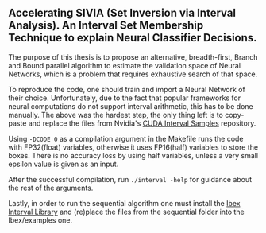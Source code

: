 ## Accelerating SIVIA (Set Inversion via Interval Analysis). An Interval Set Membership Technique to explain Neural Classifier Decisions.

The purpose of this thesis is to propose an alternative, breadth-first, Branch and Bound parallel algorithm to estimate the validation space of Neural Networks, which is a problem that requires exhaustive search of that space.


To reproduce the code, one should train and import a Neural Network of their choice. Unfortunately, due to the fact that popular frameworks for neural computations do not support interval arithmetic, this has to be done manually.
The above was the hardest step, the only thing left is to copy-paste and replace the files from Nvidia's 
[CUDA Interval Samples](https://github.com/NVIDIA/cuda-samples/tree/master/Samples/2_Concepts_and_Techniques/interval) repository.

Using ```-DCODE 0``` as a compilation argument in the Makefile runs the code with FP32(float) variables, otherwise it uses FP16(half) variables to store the boxes. There is no accuracy loss by using half variables, unless a very small epsilon value is given as an input.

After the successful compilation, run ```./interval -help``` for guidance about the rest of the arguments.

Lastly, in order to run the sequential algorithm one must install the [Ibex Interval Library](https://github.com/ibex-team/ibex-lib) and (re)place the files from the sequential folder into the Ibex/examples one.
 
